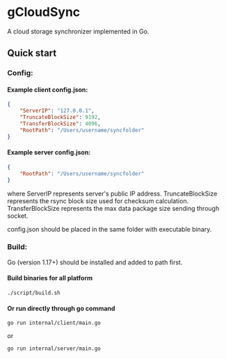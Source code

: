 # gCloudSync
A cloud storage synchronizer implemented in Go.

## Quick start
### Config:
#### Example client config.json:
```json
{
    "ServerIP": "127.0.0.1",
    "TruncateBlockSize": 9192,
    "TransferBlockSize": 4096,
    "RootPath": "/Users/username/syncfolder"
}
```
#### Example server config.json:
```json
{
    "RootPath": "/Users/username/syncfolder"
}
```
where ServerIP represents server's public IP address. TruncateBlockSize represents the rsync block size used for checksum calculation. TransferBlockSize represents the max data package size sending through socket.

config.json should be placed in the same folder with executable binary.

### Build:
Go (version 1.17+) should be installed and added to path first.
#### Build binaries for all platform
```shell
./script/build.sh
```
#### Or run directly through go command
```shell
go run internal/client/main.go
```
or
```shell
go run internal/server/main.go
```
